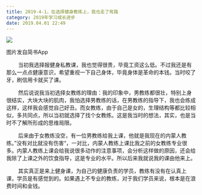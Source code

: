 ```yaml
---
title: 2019-4-1，在选择健身教练上，我也走了弯路
category: 2019年学习成长进步
date: 2019.04.01 22:49
---
```


![](https://markdown-1301532546.cos.ap-guangzhou.myqcloud.com/peipei_blog/20210921144159.jpeg)  

图片发自简书App

  

        当初我选择报健身私教课，我也觉得很贵，毕竟工资这么低。不过我还是有那么一点点健康意识，希望重视一下自己身体，毕竟身体是革命的本钱。当时咬了牙，刷信用卡就买了课。

        然后说说我当初选择女教练的理由：我的印象中，男教练都很壮，特别上身很结实，大块大块的肌肉，我怕选择男教练的话，在男教练的指导下，我也会练成这样，这样我会感觉自己好丑。而女教练，由于自己是女的，生理结构等都比较相似，多共同点，所以当初就选择了找个女教练。这是我当时的想法，其实，也是当时不了解所形成的思维局限。  

        后来由于女教练没空，有一位男教练给我上课，他就是我现在的内蒙人教练。”没有对比就没有伤害“，一对比，内蒙人教练上课比我之前的女教练专业很多。内蒙人教练上课会给我说很多动作的注意事项，会分析这样做的原因，还会给我除了上课之外的饮食指导，这是专业的水平。所以后来我就说我的课由他来上。  

        其实真正是来上健身课，为自己的健康负责的学员，教练有没有在认真上课，学员是有感觉到的。如果遇上不专业的教练，对于我们学员来说，根本是在浪费时间和金钱。
